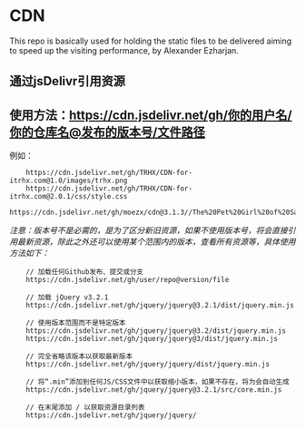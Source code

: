 # CDN
This repo is basically used for holding the static files to be delivered aiming to speed up the visiting performance, by Alexander Ezharjan.


## 通过jsDelivr引用资源

## 使用方法：https://cdn.jsdelivr.net/gh/你的用户名/你的仓库名@发布的版本号/文件路径
例如：
```
    https://cdn.jsdelivr.net/gh/TRHX/CDN-for-itrhx.com@1.0/images/trhx.png
    https://cdn.jsdelivr.net/gh/TRHX/CDN-for-itrhx.com@2.0.1/css/style.css
    https://cdn.jsdelivr.net/gh/moezx/cdn@3.1.3//The%20Pet%20Girl%20of%20Sakurasou.mp4
```

_注意：版本号不是必需的，是为了区分新旧资源，如果不使用版本号，将会直接引用最新资源，除此之外还可以使用某个范围内的版本，查看所有资源等，具体使用方法如下：_

```
    // 加载任何Github发布、提交或分支
    https://cdn.jsdelivr.net/gh/user/repo@version/file

    // 加载 jQuery v3.2.1
    https://cdn.jsdelivr.net/gh/jquery/jquery@3.2.1/dist/jquery.min.js

    // 使用版本范围而不是特定版本
    https://cdn.jsdelivr.net/gh/jquery/jquery@3.2/dist/jquery.min.js
    https://cdn.jsdelivr.net/gh/jquery/jquery@3/dist/jquery.min.js

    // 完全省略该版本以获取最新版本
    https://cdn.jsdelivr.net/gh/jquery/jquery/dist/jquery.min.js

    // 将“.min”添加到任何JS/CSS文件中以获取缩小版本，如果不存在，将为会自动生成
    https://cdn.jsdelivr.net/gh/jquery/jquery@3.2.1/src/core.min.js

    // 在末尾添加 / 以获取资源目录列表
    https://cdn.jsdelivr.net/gh/jquery/jquery/
    
```
